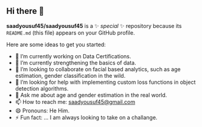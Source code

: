 ## Hi there 👋


**saadyousuf45/saadyousuf45** is a ✨ _special_ ✨ repository because its `README.md` (this file) appears on your GitHub profile.

Here are some ideas to get you started:

- 🔭 I’m currently working on Data Certifications.
- 🌱 I’m currently strengthening the basics of data.
- 👯 I’m looking to collaborate on facial based analytics, such as age estimation, gender classification in the wild. 
- 🤔 I’m looking for help with implementing custom loss functions in object detection algorithms.
- 💬 Ask me about age and gender estimation in the real world.
- 📫 How to reach me: saadyousuf45@gmail.com
- 😄 Pronouns: He Him.
- ⚡ Fun fact: ... I am always looking to take on a challange.

